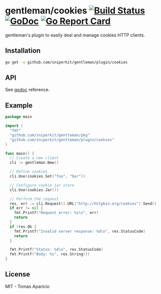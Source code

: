 # gentleman/cookies [![Build Status](https://travis-ci.org/h2non/gentleman.png)](https://travis-ci.org/h2non/gentleman) [![GoDoc](https://godoc.org/github.com/h2non/gentleman/plugins/cookies?status.svg)](https://godoc.org/github.com/h2non/gentleman/plugins/cookies) [![Go Report Card](https://goreportcard.com/badge/github.com/h2non/gentleman)](https://goreportcard.com/report/github.com/h2non/gentleman)

gentleman's plugin to easily deal and manage cookies HTTP clients.

## Installation

```bash
go get -u github.com/sniperkit/gentleman/plugin/cookies
```

## API

See [godoc](https://godoc.org/github.com/h2non/gentleman/plugins/cookies) reference.

## Example

```go
package main

import (
  "fmt"
  "github.com/sniperkit/gentleman/pkg"
  "github.com/sniperkit/gentleman/plugin/cookies"
)

func main() {
  // Create a new client
  cli := gentleman.New()

  // Define cookies
  cli.Use(cookies.Set("foo", "bar"))

  // Configure cookie jar store
  cli.Use(cookies.Jar())

  // Perform the request
  res, err := cli.Request().URL("http://httpbin.org/cookies").Send()
  if err != nil {
    fmt.Printf("Request error: %s\n", err)
    return
  }
  if !res.Ok {
    fmt.Printf("Invalid server response: %d\n", res.StatusCode)
    return
  }

  fmt.Printf("Status: %d\n", res.StatusCode)
  fmt.Printf("Body: %s", res.String())
}
```

## License

MIT - Tomas Aparicio
